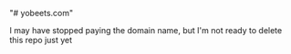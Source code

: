 "# yobeets.com" 

I may have stopped paying the domain name, but I'm not ready to delete this repo just yet
